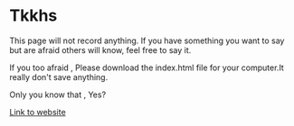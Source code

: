 # Tkkhs
This page will not record anything. If you have something you want to say but are afraid others will know, feel free to say it. 

If you too afraid , Please download the index.html file for your computer.It really don't save anything.

Only you know that , Yes?

[Link to website](https://867678.xyz/tkkhs)
